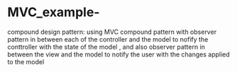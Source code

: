 # MVC_example-
compound design pattern:
using MVC compound pattern with observer pattern in between each of the controller and the model 
to nofify the conttroller with the state of the model ,
and also observer pattern in between the view and the model 
to notify the user with the changes applied to the model 
